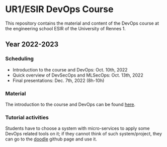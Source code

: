 # UR1/ESIR DevOps Course
This repository contains the material and content of the DevOps course at the engineering school ESIR of the University of Rennes 1. 

## Year 2022-2023

### Scheduling

- Introduction to the course and DevOps: Oct. 10th, 2022
- Quick overview of DevSecOps and MLSecOps: Oct. 13th, 2022
- Final presentations: Dec. 7th, 2022 (8h-10h)

### Material

The introduction to the course and DevOps can be found [here](https://people.irisa.fr/Benoit.Combemale/course/esir/esir3/). 

### Tutorial activities

Students have to choose a system with micro-services to apply some DevOps related tools on it;
if they cannot think of such system/project, they can go to the [doodle](https://github.com/selabs-ur1/doodle) github page and use it.
